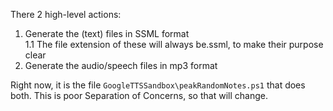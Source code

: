 There 2 high-level actions:
1. Generate the (text) files in SSML format  
1.1 The file extension of these will always be.ssml, to make their purpose clear  
2. Generate the audio/speech files in mp3 format

Right now, it is the file `GoogleTTSSandbox\peakRandomNotes.ps1` that does both. 
This is poor Separation of Concerns, so that will change.



